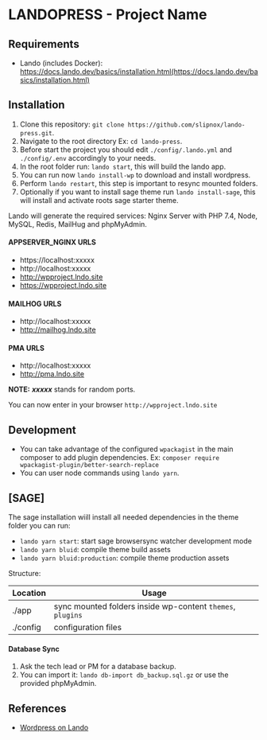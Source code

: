 # LANDOPRESS - Project Name

## Requirements

* Lando (includes Docker): https://docs.lando.dev/basics/installation.html(https://docs.lando.dev/basics/installation.html)

## Installation

1. Clone this repository: `git clone https://github.com/slipnox/lando-press.git`.
2. Navigate to the root directory Ex: `cd lando-press`.
3. Before start the project you should edit `./config/.lando.yml` and `./config/.env` accordingly to your needs.
4. In the root folder run: `lando start`, this will build the lando app.
5. You can run now `lando install-wp` to download and install wordpress.
6. Perform `lando restart`, this step is important to resync mounted folders.
7. Optionally if you want to install sage theme run `lando install-sage`, this will install and activate roots sage starter theme.

Lando will generate the required services: Nginx Server with PHP 7.4, Node, MySQL, Redis, MailHug and phpMyAdmin.

#### APPSERVER_NGINX URLS

- https://localhost:xxxxx
- http://localhost:xxxxx
- http://wpproject.lndo.site
- https://wpproject.lndo.site
 
#### MAILHOG URLS
- http://localhost:xxxxx
- http://mailhog.lndo.site

#### PMA URLS
- http://localhost:xxxxx
- http://pma.lndo.site

**NOTE:** ***xxxxx*** stands for random ports.

You can now enter in your browser `http://wpproject.lndo.site`

## Development

* You can take advantage of the configured `wpackagist` in the main composer to add plugin dependencies. Ex: `composer require wpackagist-plugin/better-search-replace`
* You can user node commands using `lando yarn`.

## [SAGE]
The sage installation wiill install all needed dependencies in the theme folder you can run:

- `lando yarn start`: start sage browsersync watcher development mode
- `lando yarn bluid`: compile theme build assets
- `lando yarn bluid:production`: compile theme production assets

Structure:

| Location                     | Usage       |
|------------------------------|-------------------------------------|
| ./app                        | sync mounted folders inside wp-content `themes`, `plugins`  |
| ./config                     | configuration files                 |

#### Database Sync

1. Ask the tech lead or PM for a database backup.
2. You can import it: `lando db-import db_backup.sql.gz` or use the provided phpMyAdmin.

## References

* [Wordpress on Lando](https://docs.lando.dev/config/wordpress.html)

